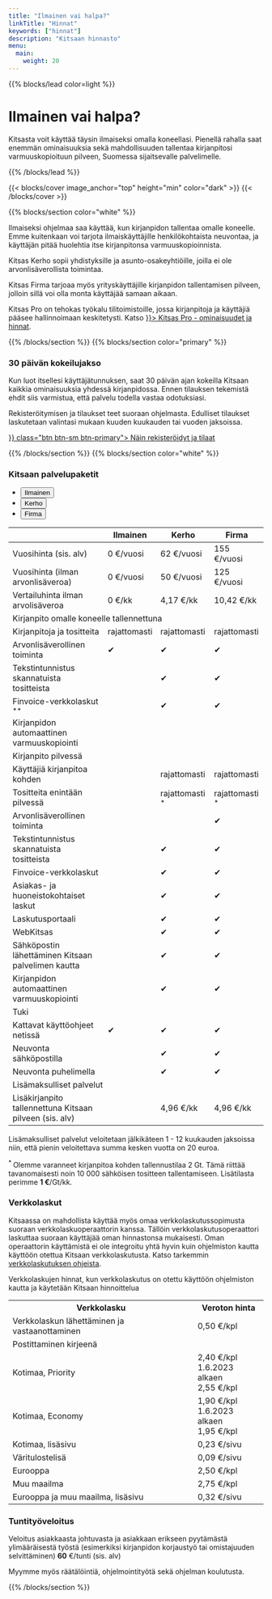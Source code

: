 ```yaml
---
title: "Ilmainen vai halpa?"
linkTitle: "Hinnat"
keywords: ["hinnat"]
description: "Kitsaan hinnasto"
menu:
  main:
    weight: 20
---
```


{{%  blocks/lead color=light %}}

# Ilmainen vai halpa?

Kitsasta voit käyttää täysin ilmaiseksi omalla koneellasi. Pienellä rahalla saat enemmän ominaisuuksia sekä mahdollisuuden tallentaa kirjanpitosi
varmuuskopioituun pilveen, Suomessa sijaitsevalle palvelimelle.

{{% /blocks/lead %}}

{{< blocks/cover image_anchor="top" height="min" color="dark" >}}
{{< /blocks/cover >}}

{{% blocks/section color="white" %}}
<div class="col">
<p><span class="plan">Ilmaiseksi</span> ohjelmaa saa käyttää, kun kirjanpidon tallentaa omalle koneelle. Emme kuitenkaan voi tarjota ilmaiskäyttäjille henkilökohtaista neuvontaa, ja käyttäjän pitää huolehtia itse kirjanpitonsa varmuuskopioinnista.</p>
<p><span class="plan">Kitsas Kerho</span> sopii yhdistyksille ja asunto-osakeyhtiöille, joilla ei ole arvonlisäverollista toimintaa.</p>
<p><span class="plan">Kitsas Firma</span> tarjoaa myös yrityskäyttäjille kirjanpidon tallentamisen pilveen, jolloin sillä voi olla monta käyttäjää samaan aikaan.
<p><span class="plan">Kitsas Pro</span> on tehokas työkalu tilitoimistoille, jossa kirjanpitoja ja käyttäjiä pääsee hallinnoimaan keskitetysti. Katso <a href={{<relref "../pro/">}}> Kitsas Pro - ominaisuudet ja hinnat</a>.
</div>
{{% /blocks/section %}}
{{% blocks/section color="primary" %}}
<div class="col">
<h3>30 päivän kokeilujakso</h3>
<p>Kun luot itsellesi käyttäjätunnuksen, saat 30 päivän ajan kokeilla Kitsaan kaikkia ominaisuuksia yhdessä kirjanpidossa.
Ennen tilauksen tekemistä ehdit siis varmistua, että palvelu todella vastaa odotuksiasi.</p>
<p>Rekisteröitymisen ja tilaukset teet suoraan ohjelmasta. Edulliset tilaukset laskutetaan valintasi mukaan kuuden kuukauden tai vuoden jaksoissa.</p>
<p class="text-center"><a href={{<relref "../docs/aloittaminen/tilaus">}} class="btn btn-sm btn-primary"><i class="fas fa-info-circle"></i> Näin rekisteröidyt ja tilaat</a></p>
</div>
{{% /blocks/section %}}
{{% blocks/section color="white" %}}



<article class="hinnasto">
<h3>Kitsaan palvelupaketit</h3>
<ul>
  <li>
    <button>Ilmainen</button>
  </li>
  <li>
    <button>Kerho</button>
  </li>
  <li class="active">
    <button>Firma</button>
  </li>
</ul>

<table style="margin-bottom: 2ex;">
  <thead>
    <tr class="text-white">
      <th class=""></th>
      <th>Ilmainen</th>
      <th>Kerho</th>
      <th>Firma</th>
    </tr>
  </thead>
  <tbody>
   <tr>
     <td>Vuosihinta (sis. alv)</td>
      <td><span class="txt-l">0</span> <span class="txt-top">&euro;/vuosi</span></td>
      <td><span class="txt-l">62</span> <span class="txt-top">&euro;/vuosi</span></td>
      <td class="default">
        <span class="txt-l">155</span> <span class="txt-top">&euro;/vuosi</span>
      </td>
    </tr>  
    <tr>
      <td>Vuosihinta (ilman arvonlisäveroa)</td>
      <td><span class="txt-l">0</span> <span class="txt-top">&euro;/vuosi</span></td>
      <td><span class="txt-l">50</span> <span class="txt-top">&euro;/vuosi</span></td>
      <td class="default">
        <span class="txt-l">125</span> <span class="txt-top">&euro;/vuosi</span>
      </td>
    </tr>
    <tr>
      <td>Vertailuhinta ilman arvolisäveroa</td>
      <td><span class="txt-l">0</span> <span class="txt-top">&euro;/kk</span></td>
      <td><span class="txt-l">4,17</span> <span class="txt-top">&euro;/kk</span></td>
      <td class="default">
        <span class="txt-l">10,42</span> <span class="txt-top">&euro;/kk</span>
      </td>
    </tr>
    <tr>
      <td colspan="4" class="sep"><i class="fa fa-laptop"></i> Kirjanpito omalle koneelle tallennettuna</td>
    </tr>
    <tr>
      <td>Kirjanpitoja ja tositteita</td>
      <td>rajattomasti</td>
      <td>rajattomasti</td>
      <td class="default">rajattomasti</td>
    </tr>
    <tr>
      <td>Arvonlisäverollinen toiminta</td>
      <td><span class="tick">&#10004;</span></td>
      <td><span class="tick">&#10004;</span></td>
      <td class="default"><span class="tick">&#10004;</span></td>
    </tr>
    <tr>
      <td>Tekstintunnistus skannatuista tositteista</td>
      <td></td>
      <td><span class="tick">&#10004;</span></td>
      <td class="default"><span class="tick">&#10004;</span></td>
    </tr>
    <tr>
      <td>Finvoice-verkkolaskut <sup>** </sup></td>
      <td></td>
      <td><span class="tick">&#10004;</span></td>
      <td class="default"><span class="tick">&#10004;</span></td>
    </tr>
    <tr>
      <td>Kirjanpidon automaattinen varmuuskopiointi</td>
      <td></span></td>
      <td></td>
      <td class="default"></td>
    </tr>
    <tr>
      <td colspan="4" class="sep"><i class="fa fa-cloud"></i> Kirjanpito pilvessä</td>
    </tr>
    <tr>
      <td>Käyttäjiä kirjanpitoa kohden</td>
      <td></td>
      <td>rajattomasti</td>
      <td class="default">rajattomasti</td>
    </tr>
    <tr>
      <td>Tositteita enintään pilvessä</td>
      <td></sup></td>
      <td>rajattomasti <sup>* </sup></td>
      <td class="default">rajattomasti <sup>* </sup></td>
    </tr>
    <tr>
      <td>Arvonlisäverollinen toiminta</td>
      <td></td>
      <td></td>
      <td class="default"><span class="tick">&#10004;</span></td>
    </tr>
    <tr>
      <td>Tekstintunnistus skannatuista tositteista</td>
      <td></td>
      <td><span class="tick">&#10004;</span></td>
      <td class="default"><span class="tick">&#10004;</span></td>
    </tr>
    <tr>
      <td>Finvoice-verkkolaskut </td>
      <td></td>
      <td><span class="tick">&#10004;</span></td>
      <td class="default"><span class="tick">&#10004;</span></td>
    </tr>
    <tr>
      <td>Asiakas- ja huoneistokohtaiset laskut</td>
      <td></td>
      <td><span class="tick">&#10004;</span></td>
      <td class="default"><span class="tick">&#10004;</span></td>
    </tr>   
    <tr>
      <td>Laskutusportaali</td>
      <td></td>
      <td><span class="tick">&#10004;</span></td>
      <td class="default"><span class="tick">&#10004;</span></td>
    </tr>
    <tr>
      <td>WebKitsas</td>
      <td></td>
      <td><span class="tick">&#10004;</span></td>
      <td class="default"><span class="tick">&#10004;</span></td>
    </tr>       
    <tr>
      <td>Sähköpostin lähettäminen Kitsaan palvelimen kautta</td>
      <td></td>
      <td><span class="tick">&#10004;</span></td>
      <td class="default"><span class="tick">&#10004;</span></td>
    </tr>     
    <tr>
      <td>Kirjanpidon automaattinen varmuuskopiointi</td>
      <td></td>
      <td><span class="tick">&#10004;</span></td>
      <td class="default"><span class="tick">&#10004;</span></td>
    </tr>
    <tr>
      <td colspan="4" class="sep"><i class="fa fa-life-ring"></i> Tuki</td>
    </tr>
    <tr>
      <td>Kattavat käyttöohjeet netissä</td>
      <td><span class="tick">&#10004;</span></td>
      <td><span class="tick">&#10004;</span></td>
      <td class="default"><span class="tick">&#10004;</span></td>
    </tr>
    <tr>
      <td>Neuvonta sähköpostilla</td>
      <td></td>
      <td><span class="tick">&#10004;</span></td>
      <td class="default"><span class="tick">&#10004;</span></td>
    </tr>
    <tr>
      <td>Neuvonta puhelimella</td>
      <td></td>
      <td><span class="tick">&#10004;</span></td>
      <td class="default"><span class="tick">&#10004;</span></td>
    </tr>    
    <tr>
      <td colspan="4" class="sep"><i class="fa fa-gem"></i> Lisämaksulliset palvelut</td>
    </tr>
    <tr>
      <td>Lisäkirjanpito tallennettuna Kitsaan pilveen (sis. alv)</td>
      <td> </td>
      <td><span class="txt-l">4,96</span> <span class="txt-top">&euro;/kk</span></td>
      <td class="default"><span class="txt-l">4,96</span> <span class="txt-top">&euro;/kk</span></td>
    </tr>           
  </tbody>
</table>
<p>Lisämaksulliset palvelut veloitetaan jälkikäteen 1 - 12 kuukauden jaksoissa niin, että pienin veloitettava summa kesken vuotta on 20 euroa.</p>
<p><sup>* </sup> Olemme varanneet kirjanpitoa kohden tallennustilaa 2 Gt. Tämä riittää tavanomaisesti noin 10 000 sähköisen tositteen tallentamiseen. Lisätilasta perimme <b>1 €</b>/Gt/kk.</p>

<h3>Verkkolaskut</h3>

Kitsaassa on mahdollista käyttää myös omaa verkkolaskutussopimusta suoraan verkkolaskuoperaattorin kanssa. Tällöin verkkolaskutusoperaattori laskuttaa suoraan käyttäjää oman hinnastonsa mukaisesti. Oman operaattorin käyttämistä ei ole integroitu yhtä hyvin kuin ohjelmiston kautta käyttöön otettua Kitsaan verkkolaskutusta. Katso tarkemmin [verkkolaskutuksen ohjeista](docs/asetukset/verkkolaskut/).

Verkkolaskujen hinnat, kun verkkolaskutus on otettu käyttöön ohjelmiston kautta ja käytetään Kitsaan hinnoittelua

<table style="margin-bottom: 2ex;">
  <tbody>
  <tr class="text-white">
    <th class=""><i class="fa fa-bolt"></i> Verkkolasku</th>
    <th>Veroton hinta</th>
  </tr>  
   <tr>
     <td>Verkkolaskun lähettäminen ja vastaanottaminen</td>
      <td class="default"><span class="txt-l">0,50</span> <span class="txt-top">&euro;/kpl</span>
      </td>
    </tr>  
    <tr>
      <td colspan="2" class="sep"><i class="fa fa-envelope"></i> Postittaminen kirjeenä</td>
    </tr>   
    <tr>
      <td>Kotimaa, Priority</td>
       <td class="default"><span class="txt-l">2,40</span> <span class="txt-top">&euro;/kpl</span>
       <br/>1.6.2023 alkaen<br/>
       <span class="txt-l">2,55</span> <span class="txt-top">&euro;/kpl</span>
       </td>      
     </tr>  
     <tr>
       <td>Kotimaa, Economy</td>
        <td class="default"><span class="txt-l">1,90</span> <span class="txt-top">&euro;/kpl</span>
        <br/>1.6.2023 alkaen<br/>
        <span class="txt-l">1,95</span> <span class="txt-top">&euro;/kpl</span>
        </td>
      </tr>  
      <tr>
        <td>Kotimaa, lisäsivu</td>
         <td class="default"><span class="txt-l">0,23</span> <span class="txt-top">&euro;/sivu</span></td>
       </tr>  
       <tr>
         <td>Väritulostelisä</td>
        <td class="default"><span class="txt-l">0,09</span> <span class="txt-top">&euro;/sivu</span></td>
      </tr>  
      <tr>
        <td>Eurooppa</td>
         <td class="default"><span class="txt-l">2,50</span> <span class="txt-top">&euro;/kpl</span></td>
       </tr>         
      <tr>
        <td>Muu maailma</td>
       <td class="default"><span class="txt-l">2,75</span> <span class="txt-top">&euro;/kpl</span></td>
     </tr>  
     <tr>
       <td>Eurooppa ja muu maailma, lisäsivu</td>
       <td class="default"><span class="txt-l">0,32</span> <span class="txt-top">&euro;/sivu</span></td>
    </tr>              
  </tbody>
</table>
<h3>Tuntityöveloitus</h3>
Veloitus asiakkaasta johtuvasta ja asiakkaan erikseen pyytämästä ylimääräisestä työstä (esimerkiksi kirjanpidon korjaustyö tai omistajuuden selvittäminen) <b>60</b> €/tunti (sis. alv)

Myymme myös räätälöintiä, ohjelmointityötä sekä ohjelman koulutusta.
</article>
{{% /blocks/section %}}
<script src="/js/hinnat.js" defer></script>
